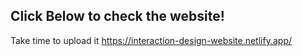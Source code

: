 ## Click Below to check the website!
Take time to upload it
https://interaction-design-website.netlify.app/
